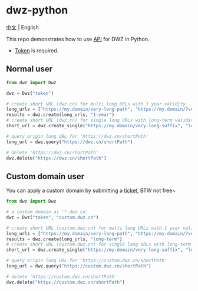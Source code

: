 # dwz-python

[中文](README.md) | English

This repo demonstrates how to use [API](https://dwz.cn/console/apidoc/v3) for DWZ in Python.

* [Token](https://console.bce.baidu.com/dwz/#/dwz/token) is required.

## Normal user
```python
from dwz import Dwz

dwz = Dwz("token")

# create short URL (dwz.cn) for multi long URLs with 1 year validity
long_urls = ["https://my.domain/very-long-path", "https://my.domain/?very-long=query"]
results = dwz.create(long_urls, "1-year")
# create short URL (dwz.cn) for single long URLs with long-term validity
short_url = dwz.create_single("https://my.domain/very-long-suffix", "long-term")

# query origin long URL for 'https://dwz.cn/shortPath'
long_url = dwz.query("https://dwz.cn/shortPath")

# delete 'https://dwz.cn/shortPath'
dwz.delete("https://dwz.cn/shortPath")
```
## Custom domain user
You can apply a custom domain by submitting a [ticket](https://ticket.bce.baidu.com/#/ticket/create~productId=188&questionId=706&channel=2),
BTW not free~
```python
from dwz import Dwz

# a custom domain as '*.dwz.cn'
dwz = Dwz("token", "custom.dwz.cn")

# create short URL (custom.dwz.cn) for multi long URLs with 1 year validity
long_urls = ["https://my.domain/very-long-path", "https://my.domain/?very-long=query"]
results = dwz.create(long_urls, "long-term")
# create short URL (custom.dwz.cn) for single long URLs with long-term validity
short_url = dwz.create_single("https://my.domain/very-long-suffix", "long-term")

# query origin long URL for 'https://custom.dwz.cn/shortPath'
long_url = dwz.query("https://custom.dwz.cn/shortPath")

# delete 'https://custom.dwz.cn/shortPath'
dwz.delete("https://custom.dwz.cn/shortPath")
```